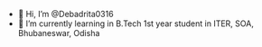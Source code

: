 - 👋 Hi, I’m @Debadrita0316
- 🌱 I’m currently learning in B.Tech 1st year student in ITER, SOA, Bhubaneswar, Odisha


<!---
Debadrita0316/Debadrita0316 is a ✨ special ✨ repository because its `README.md` (this file) appears on your GitHub profile.
You can click the Preview link to take a look at your changes.
--->
